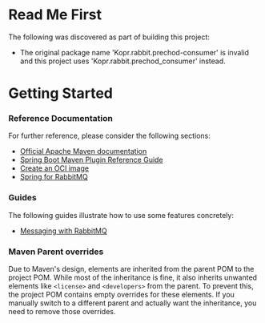 # Read Me First
The following was discovered as part of building this project:

* The original package name 'Kopr.rabbit.prechod-consumer' is invalid and this project uses 'Kopr.rabbit.prechod_consumer' instead.

# Getting Started

### Reference Documentation
For further reference, please consider the following sections:

* [Official Apache Maven documentation](https://maven.apache.org/guides/index.html)
* [Spring Boot Maven Plugin Reference Guide](https://docs.spring.io/spring-boot/3.4.0/maven-plugin)
* [Create an OCI image](https://docs.spring.io/spring-boot/3.4.0/maven-plugin/build-image.html)
* [Spring for RabbitMQ](https://docs.spring.io/spring-boot/3.4.0/reference/messaging/amqp.html)

### Guides
The following guides illustrate how to use some features concretely:

* [Messaging with RabbitMQ](https://spring.io/guides/gs/messaging-rabbitmq/)

### Maven Parent overrides

Due to Maven's design, elements are inherited from the parent POM to the project POM.
While most of the inheritance is fine, it also inherits unwanted elements like `<license>` and `<developers>` from the parent.
To prevent this, the project POM contains empty overrides for these elements.
If you manually switch to a different parent and actually want the inheritance, you need to remove those overrides.

